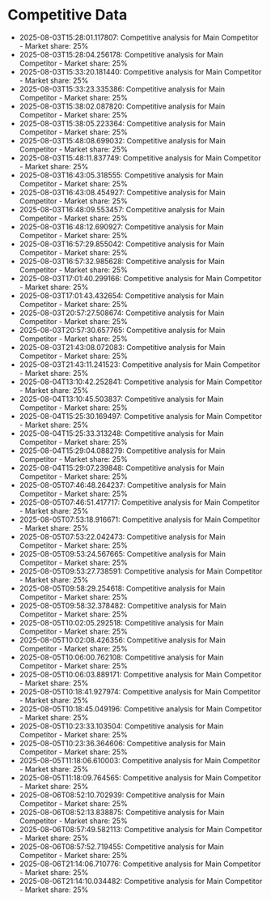 # Competitive Data

- 2025-08-03T15:28:01.117807: Competitive analysis for Main Competitor - Market share: 25%
- 2025-08-03T15:28:04.256178: Competitive analysis for Main Competitor - Market share: 25%
- 2025-08-03T15:33:20.181440: Competitive analysis for Main Competitor - Market share: 25%
- 2025-08-03T15:33:23.335386: Competitive analysis for Main Competitor - Market share: 25%
- 2025-08-03T15:38:02.087820: Competitive analysis for Main Competitor - Market share: 25%
- 2025-08-03T15:38:05.223364: Competitive analysis for Main Competitor - Market share: 25%
- 2025-08-03T15:48:08.699032: Competitive analysis for Main Competitor - Market share: 25%
- 2025-08-03T15:48:11.837749: Competitive analysis for Main Competitor - Market share: 25%
- 2025-08-03T16:43:05.318555: Competitive analysis for Main Competitor - Market share: 25%
- 2025-08-03T16:43:08.454927: Competitive analysis for Main Competitor - Market share: 25%
- 2025-08-03T16:48:09.553457: Competitive analysis for Main Competitor - Market share: 25%
- 2025-08-03T16:48:12.690927: Competitive analysis for Main Competitor - Market share: 25%
- 2025-08-03T16:57:29.855042: Competitive analysis for Main Competitor - Market share: 25%
- 2025-08-03T16:57:32.985628: Competitive analysis for Main Competitor - Market share: 25%
- 2025-08-03T17:01:40.299166: Competitive analysis for Main Competitor - Market share: 25%
- 2025-08-03T17:01:43.432654: Competitive analysis for Main Competitor - Market share: 25%
- 2025-08-03T20:57:27.508674: Competitive analysis for Main Competitor - Market share: 25%
- 2025-08-03T20:57:30.657765: Competitive analysis for Main Competitor - Market share: 25%
- 2025-08-03T21:43:08.072083: Competitive analysis for Main Competitor - Market share: 25%
- 2025-08-03T21:43:11.241523: Competitive analysis for Main Competitor - Market share: 25%
- 2025-08-04T13:10:42.252841: Competitive analysis for Main Competitor - Market share: 25%
- 2025-08-04T13:10:45.503837: Competitive analysis for Main Competitor - Market share: 25%
- 2025-08-04T15:25:30.169497: Competitive analysis for Main Competitor - Market share: 25%
- 2025-08-04T15:25:33.313248: Competitive analysis for Main Competitor - Market share: 25%
- 2025-08-04T15:29:04.088279: Competitive analysis for Main Competitor - Market share: 25%
- 2025-08-04T15:29:07.239848: Competitive analysis for Main Competitor - Market share: 25%
- 2025-08-05T07:46:48.264237: Competitive analysis for Main Competitor - Market share: 25%
- 2025-08-05T07:46:51.417717: Competitive analysis for Main Competitor - Market share: 25%
- 2025-08-05T07:53:18.916671: Competitive analysis for Main Competitor - Market share: 25%
- 2025-08-05T07:53:22.042473: Competitive analysis for Main Competitor - Market share: 25%
- 2025-08-05T09:53:24.567665: Competitive analysis for Main Competitor - Market share: 25%
- 2025-08-05T09:53:27.738591: Competitive analysis for Main Competitor - Market share: 25%
- 2025-08-05T09:58:29.254618: Competitive analysis for Main Competitor - Market share: 25%
- 2025-08-05T09:58:32.378482: Competitive analysis for Main Competitor - Market share: 25%
- 2025-08-05T10:02:05.292518: Competitive analysis for Main Competitor - Market share: 25%
- 2025-08-05T10:02:08.426356: Competitive analysis for Main Competitor - Market share: 25%
- 2025-08-05T10:06:00.762108: Competitive analysis for Main Competitor - Market share: 25%
- 2025-08-05T10:06:03.889171: Competitive analysis for Main Competitor - Market share: 25%
- 2025-08-05T10:18:41.927974: Competitive analysis for Main Competitor - Market share: 25%
- 2025-08-05T10:18:45.049196: Competitive analysis for Main Competitor - Market share: 25%
- 2025-08-05T10:23:33.103504: Competitive analysis for Main Competitor - Market share: 25%
- 2025-08-05T10:23:36.364606: Competitive analysis for Main Competitor - Market share: 25%
- 2025-08-05T11:18:06.610003: Competitive analysis for Main Competitor - Market share: 25%
- 2025-08-05T11:18:09.764565: Competitive analysis for Main Competitor - Market share: 25%
- 2025-08-06T08:52:10.702939: Competitive analysis for Main Competitor - Market share: 25%
- 2025-08-06T08:52:13.838875: Competitive analysis for Main Competitor - Market share: 25%
- 2025-08-06T08:57:49.582113: Competitive analysis for Main Competitor - Market share: 25%
- 2025-08-06T08:57:52.719455: Competitive analysis for Main Competitor - Market share: 25%
- 2025-08-06T21:14:06.710776: Competitive analysis for Main Competitor - Market share: 25%
- 2025-08-06T21:14:10.034482: Competitive analysis for Main Competitor - Market share: 25%
